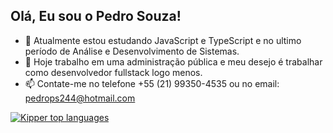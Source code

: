  ##  Olá, Eu sou o Pedro Souza!
- 🌱 Atualmente estou estudando JavaScript e TypeScript e no ultimo período de Análise e Desenvolvimento de Sistemas.
- 🔭 Hoje trabalho em uma administração pública e meu desejo é trabalhar como desenvolvedor fullstack logo menos.
- 📫 Contate-me no telefone +55 (21) 99350-4535 ou no email: pedrops244@hotmail.com

[![Kipper top languages](https://github-readme-stats.vercel.app/api/top-langs/?username=pedrops244&theme=blue-white)](https://github.com/anuraghazra/github-readme-stats)
